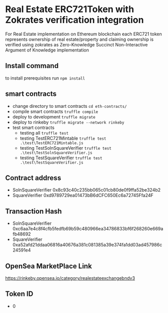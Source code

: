 # Real Estate ERC721Token with Zokrates  verification integration
 For Real Estate implementation on Ethereum blockchain each ERC721 token   represents    ownership of real estate/property and claiming  ownership is verified using   zokrates as Zero-Knowledge Succinct Non-Interactive Argument of Knowledge implementation


 
   
## Install command
  to install prerequisites   run  `npm install`	
## smart contracts 
   - change directory to smart contracts `cd eth-contracts/`  
   - compile smart contracts `truffle compile`
   - deploy to development `truffle migrate`
   - deploy to rinkeby `truffle migrate --network rinkeby`
   - test smart contracts
     - testing all `truffle test`
     - testing TestERC721Mintable     `truffle test .\test\TestERC721Mintable.js`
     - testing TestSolnSquareVerifier `truffle test .\test\TestSolnSquareVerifier.js`
     - testing TestSquareVerifier     `truffle test .\test\TestSquareVerifier.js`
    
 


## Contract address
   - SolnSquareVerifier 0x8c93c40c235bb065c01cb80de0f9ffa52be324b2
   - SquareVerifier     0xd9789729ea01473bB6dCFC650Ec6a72745Ffa24F   
## Transaction Hash
   - SolnSquareVerifier 0xc6aa7e4c8f4cfb5fedfb69b59c480966ea34786833bf6f268260e669afb48692
   - SquareVerifier     0xa52afd21ddaa06816a40676a381c081385a39e374fa1dd03ad457986c24591e4
## OpenSea MarketPlace Link
   https://rinkeby.opensea.io/category/realestateexchangebndv3
##   Token ID
   - 0
 
     
    


   
    
